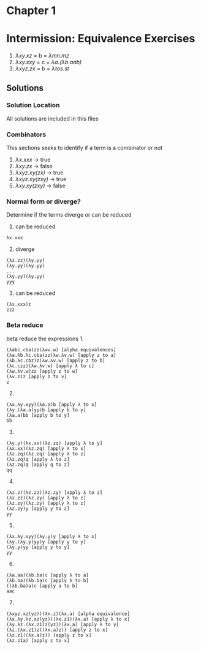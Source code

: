 # Chapter 1 
# Intermission: Equivalence Exercises
1. *λxy.xz* = b = *λmn.mz*
2. *λxy.xxy* = c = *λa.(λb.aab)*
3. *λxyz.zx* = b = *λtos.st*
## Solutions
### Solution Location
All solutions are included in this files
### Combinators
This sections seeks to identify if a term is a combinator or not
1. *λx.xxx* → true
2. *λxy.zx* → false
3. *λxyz.xy(zx)* → true
4. *λxyz.xy(zxy)* → true
4. *λxy.xy(zxy)* → false
### Normal form or diverge?
Determine if the terms diverge or can be reduced
1. can be reduced
```
λx.xxx
```
2. diverge
```
(λz.zz)(λy.yy)
(λy.yy)(λy.yy)
...
(λy.yy)(λy.yy)
yyy
```
3. can be reduced
```
(λx.xxx)z
zzz
```
### Beta reduce
beta reduce the expressions
1. 
```
(λabc.cba)zz(λwv.w) [alpha equivalences]
(λa.λb.λc.cba)zz(λw.λv.w) [apply z to a]
(λb.λc.cbz)z(λw.λv.w) [apply z to b]
(λc.czz)(λw.λv.w) [apply λ to c]
(λw.λv.w)zz [apply z to w]
(λv.z)z [apply z to v]
z
```
2. 
```
(λx.λy.xyy)(λa.a)b [apply λ to x]
(λy.(λa.a)yy)b [apply b to y]
(λa.a)bb [apply b to y]
bb
```
3. 
```
(λy.y)(λx.xx)(λz.zq) [apply λ to y]
(λx.xx)(λz.zq) [apply λ to x]
(λz.zq)(λz.zq) [apply λ to z]
(λz.zq)q [apply λ to z]
(λz.zq)q [apply q to z]
qq
```
4. 
```
(λz.z)(λz.zz)(λz.zy) [apply λ to z]
(λz.zz)(λz.zy) [apply λ to z]
(λz.zy)(λz.zy) [apply λ to z]
(λz.zy)y [apply y to z]
yy
```
5. 
```
(λx.λy.xyy)(λy.y)y [apply λ to x]
(λy.(λy.y)yy)y [apply y to y]
(λy.y)yy [apply y to y]
yy
```
6. 
```
(λa.aa)(λb.ba)c [apply λ to a]
(λb.ba)(λb.ba)c [apply λ to b]
((λb.ba)a)c [apply a to b]
aac
```
7. 
```
(λxyz.xz(yz))(λx.z)(λx.a) [alpha equivalence]
(λx.λy.λz.xz(yz))(λx.z1)(λx.a) [apply λ to x]
(λy.λz.(λx.z1)z(yz))(λx.a) [apply λ to y]
(λz.(λx.z1)z((λx.a)z)) [apply z to x]
(λz.z1((λx.a)z)) [apply z to x]
(λz.z1a) [apply z to x]
```